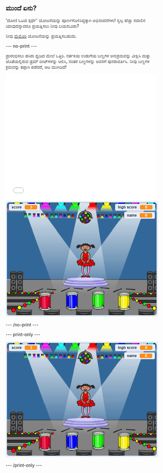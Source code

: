 ## ಮುಂದೆ ಏನು?

'ದೋಣಿ ಓಟದ ಸ್ಪರ್ಧೆ' ಯೋಜನೆಯನ್ನು ಪೂರ್ಣಗೊಳಿಸಿದ್ದಕ್ಕಾಗಿ ಅಭಿನಂದನೆಗಳು! ಸ್ವಲ್ಪ ಹೆಚ್ಚು ಸವಾಲಿನ ಯಾವುದನ್ನಾದರೂ ಪ್ರಯತ್ನಿಸಲು ನೀವು ಬಯಸುವಿರಾ?

ನೀವು [ಮೆಮೊರಿ](https://projects.raspberrypi.org/en/projects/memory?utm_source=pathway&utm_medium=whatnext&utm_campaign=projects) ಯೋಜನೆಯನ್ನು ಪ್ರಯತ್ನಿಸಬಹುದು.

\--- no-print \---

ಪ್ರಾರಂಭಿಸಲು ಹಸಿರು ಧ್ವಜದ ಮೇಲೆ ಒತ್ತಿರಿ. ನರ್ತಕಿಯ ಉಡುಗೆಯ ಬಣ್ಣಗಳ ಅನುಕ್ರಮವನ್ನು ವೀಕ್ಷಿಸಿ ಮತ್ತು ಜೊತೆಯಲ್ಲಿರುವ ಡ್ರಮ್ ಬೀಟ್‌ಗಳನ್ನು ಆಲಿಸಿ, ನಂತರ ಬಣ್ಣಗಳನ್ನು ಅವಳಿಗೆ ಪುನರಾವರ್ತಿಸಿ. ನೀವು ಬಣ್ಣಗಳ ಕ್ರಮವನ್ನು ತಪ್ಪಾಗಿ ಪಡೆದರೆ, ಆಟ ಮುಗಿದಿದೆ!

<div class="scratch-preview">
  <iframe allowtransparency="true" width="485" height="402" src="//scratch.mit.edu/projects/embed/284452634/?autostart=false" frameborder="0" allowfullscreen scrolling="no" mark="crwd-mark"></iframe> <img src="images/memory-screenshot.png" />
</div>

\--- /no-print \---

\--- print-only \---

![ಮುಗಿದ ಆಟದ ಸ್ಕ್ರೀನ್‌ಶಾಟ್](images/memory-screenshot.png)

\--- /print-only \---